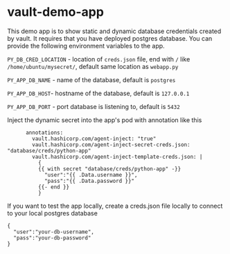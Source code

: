 # vault-demo-app

This demo app is to show static and dynamic database credentials created by vault. It requires that you have deployed postgres database. You can provide the following environment variables to the app.

`PY_DB_CRED_LOCATION` - location of `creds.json` file, end with `/` like `/home/ubuntu/mysecret/`, default same location as `webapp.py`

`PY_APP_DB_NAME` - name of the database, default is `postgres`

`PY_APP_DB_HOST`- hostname of the database, default is `127.0.0.1`

`PY_APP_DB_PORT` - port database is listening to, default is `5432`


Inject the dynamic secret into the app's pod with annotation like this
```
      annotations:     
        vault.hashicorp.com/agent-inject: "true"
        vault.hashicorp.com/agent-inject-secret-creds.json: "database/creds/python-app"
        vault.hashicorp.com/agent-inject-template-creds.json: |
          {
          {{ with secret "database/creds/python-app" -}}
            "user":"{{ .Data.username }}", 
            "pass":"{{ .Data.password }}"
          {{- end }}
          }
```
If you want to test the app locally, create a creds.json file locally to connect to your local postgres database
```
{
  "user":"your-db-username", 
  "pass":"your-db-password"
}
```
